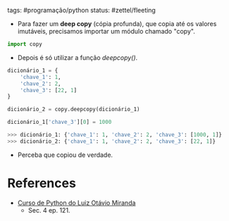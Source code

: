 tags: #programação/python 
status: #zettel/fleeting

- Para fazer um **deep copy** (cópia profunda), que copia até os valores imutáveis, precisamos importar um módulo chamado "copy".
```python
import copy
```
- Depois é só utilizar a função *deepcopy()*.
```python
dicionário_1 = {
    'chave_1': 1,
    'chave_2': 2,
    'chave_3': [22, 1]
}

dicionário_2 = copy.deepcopy(dicionário_1)

dicionário_1['chave_3'][0] = 1000

>>> dicionário_1: {'chave_1': 1, 'chave_2': 2, 'chave_3': [1000, 1]}
>>> dicionário_2: {'chave_1': 1, 'chave_2': 2, 'chave_3': [22, 1]}
```
- Perceba que copiou de verdade.

# References
- [Curso de Python do Luiz Otávio Miranda](https://www.udemy.com/user/luiz-otavio-miranda)
	- Sec. 4 ep. 121.
